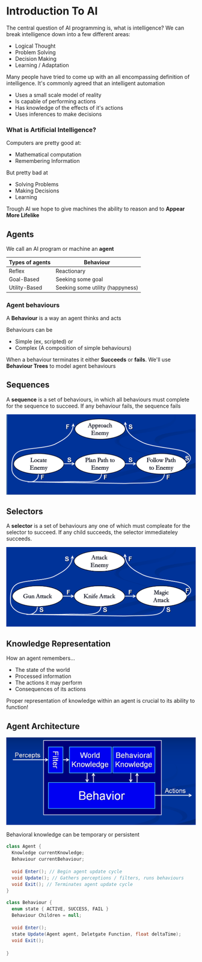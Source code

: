 # Introduction To AI

The central question of AI programming is, what is intelligence? We can break intelligence down into a few different areas:

* Logical Thought
* Problem Solving
* Decision Making
* Learning / Adaptation

Many people have tried to come up with an all encompassing definition of intelligence. It's commonly agreed that an intelligent automation 

* Uses a small scale model of reality
* Is capable of performing actions
* Has knowledge of the effects of it's actions
* Uses inferences to make decisions

### What is Artificial Intelligence?

Computers are pretty good at:

* Mathematical computation
* Remembering Information

But pretty bad at

* Solving Problems
* Making Decisions
* Learning

Trough AI we hope to give machines the ability to reason and to __Appear More Lifelike__

## Agents

We call an AI program or machine an __agent__

| Types of agents | Behaviour |
| -- | -- |
| Reflex | Reactionary |
| Goal-Based | Seeking some goal |
| Utility-Based | Seeking some utility (happyness) |

### Agent behaviours

A __Behaviour__ is a way an agent thinks and acts

Behaviours can be

* Simple (ex, scripted) or
* Complex (A composition of simple behaviours)

When a behaviour terminates it either __Succeeds__ or __fails__. We'll use __Behaviour Trees__ to model agent behaviours

## Sequences

A __sequence__ is a set of behaviours, in which all behaviours must complete for the sequence to succeed. If any behaviour fails, the sequence fails

![Chapter01/sequence.png](Chapter01/sequence.png)

## Selectors

A __selector__ is a set of behaviours any one of which must compleate for the selector to succeed. If any child succeeds, the selector immediateley succeeds.

![Selectpr](Chapter01/selector.png)

## Knowledge Representation

How an agent remembers...

* The state of the world
* Processed information
* The actions it may perform
* Consequences of its actions

Proper representation of knowledge within an agent is crucial to its ability to function!

## Agent Architecture

![Agent](Chapter01/agent.png)

Behavioral knowledge can be temporary or persistent

```cs
class Agent {
  Knowledge currentKnowledge;
  Behaviour currentBehaviour;
  
  void Enter(); // Begin agent update cycle
  void Update(); // Gathers perceptions / filters, runs behaviours
  void Exit(); // Terminates agent update cycle
}
```

```cs
class Behaviour {
  enum state { ACTIVE, SUCCESS, FAIL }
  Behaviour Children = null;
  
  void Enter();
  state Update(Agent agent, Deletgate Function, float deltaTime);
  void Exit();
  
}
```